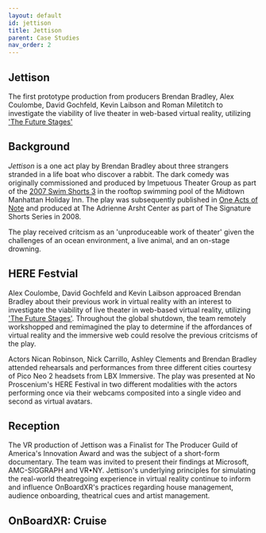 ```yaml
---
layout: default
id: jettison
title: Jettison
parent: Case Studies
nav_order: 2
---
```


## Jettison
The first prototype production from producers Brendan Bradley, Alex Coulombe, David Gochfeld, Kevin Laibson and Roman Miletitch to investigate the viability of live theater in web-based virtual reality, utilizing ['The Future Stages'](./future-stages.md)

## Background
*Jettison* is a one act play by Brendan Bradley about three strangers stranded in a life boat who discover a rabbit. The dark comedy was originally commissioned and produced by Impetuous Theater Group as part of the [2007 Swim Shorts 3](https://www.theateronline.com/pb.xzc?PK=16050) in the rooftop swimming pool of the Midtown Manhattan Holiday Inn. The play was subsequently published in [One Acts of Note](https://www.amazon.com/Acts-Note-David-Miguel-Estrada/dp/0578018365) and produced at The Adrienne Arsht Center as part of The Signature Shorts Series in 2008.

The play received critcism as an 'unproduceable work of theater' given the challenges of an ocean environment, a live animal, and an on-stage drowning. 

## HERE Festvial
Alex Coulombe, David Gochfeld and Kevin Laibson approaced Brendan Bradley about their previous work in virtual reality with an interest to investigate the viability of live theater in web-based virtual reality, utilizing ['The Future Stages'](./future-stages.md). Throughout the global shutdown, the team remotely workshopped and remimagined the play to determine if the affordances of virtual reality and the immersive web could resolve the previous critcisms of the play. 

Actors Nican Robinson, Nick Carrillo, Ashley Clements and Brendan Bradley attended rehearsals and performances from three different cities courtesy of Pico Neo 2 headsets from LBX Immersive. The play was presented at No Proscenium's HERE Festival in two different modalities with the actors performing once via their webcams composited into a single video and second as virtual avatars. 

## Reception
The VR production of Jettison was a Finalist for The Producer Guild of America's Innovation Award and was the subject of a short-form documentary. The team was invited to present their findings at Microsoft, AMC-SIGGRAPH and VR•NY. Jettison's underlying principles for simulating the real-world theatregoing experience in virtual reality continue to inform and influence OnBoardXR's practices regarding house management, audience onboarding, theatrical cues and artist management. 

## OnBoardXR: Cruise

